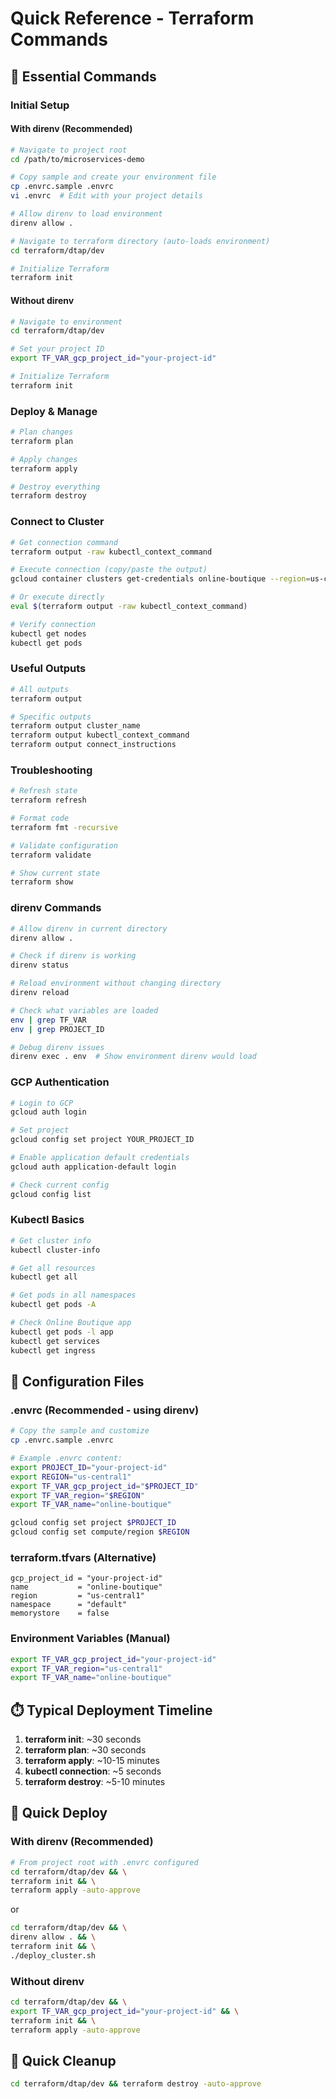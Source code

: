 # Quick Reference - Terraform Commands

## 🚀 Essential Commands

### Initial Setup

#### With direnv (Recommended)

```bash
# Navigate to project root
cd /path/to/microservices-demo

# Copy sample and create your environment file
cp .envrc.sample .envrc
vi .envrc  # Edit with your project details

# Allow direnv to load environment
direnv allow .

# Navigate to terraform directory (auto-loads environment)
cd terraform/dtap/dev

# Initialize Terraform
terraform init
```

#### Without direnv

```bash
# Navigate to environment
cd terraform/dtap/dev

# Set your project ID
export TF_VAR_gcp_project_id="your-project-id"

# Initialize Terraform
terraform init
```

### Deploy & Manage

```bash
# Plan changes
terraform plan

# Apply changes
terraform apply

# Destroy everything
terraform destroy
```

### Connect to Cluster

```bash
# Get connection command
terraform output -raw kubectl_context_command

# Execute connection (copy/paste the output)
gcloud container clusters get-credentials online-boutique --region=us-central1 --project=your-project-id

# Or execute directly
eval $(terraform output -raw kubectl_context_command)

# Verify connection
kubectl get nodes
kubectl get pods
```

### Useful Outputs

```bash
# All outputs
terraform output

# Specific outputs
terraform output cluster_name
terraform output kubectl_context_command
terraform output connect_instructions
```

### Troubleshooting

```bash
# Refresh state
terraform refresh

# Format code
terraform fmt -recursive

# Validate configuration
terraform validate

# Show current state
terraform show
```

### direnv Commands

```bash
# Allow direnv in current directory
direnv allow .

# Check if direnv is working
direnv status

# Reload environment without changing directory
direnv reload

# Check what variables are loaded
env | grep TF_VAR
env | grep PROJECT_ID

# Debug direnv issues
direnv exec . env  # Show environment direnv would load
```

### GCP Authentication

```bash
# Login to GCP
gcloud auth login

# Set project
gcloud config set project YOUR_PROJECT_ID

# Enable application default credentials
gcloud auth application-default login

# Check current config
gcloud config list
```

### Kubectl Basics

```bash
# Get cluster info
kubectl cluster-info

# Get all resources
kubectl get all

# Get pods in all namespaces
kubectl get pods -A

# Check Online Boutique app
kubectl get pods -l app
kubectl get services
kubectl get ingress
```

## 🔧 Configuration Files

### .envrc (Recommended - using direnv)

```bash
# Copy the sample and customize
cp .envrc.sample .envrc

# Example .envrc content:
export PROJECT_ID="your-project-id"
export REGION="us-central1"
export TF_VAR_gcp_project_id="$PROJECT_ID"
export TF_VAR_region="$REGION"
export TF_VAR_name="online-boutique"

gcloud config set project $PROJECT_ID
gcloud config set compute/region $REGION
```

### terraform.tfvars (Alternative)

```hcl
gcp_project_id = "your-project-id"
name           = "online-boutique"
region         = "us-central1"
namespace      = "default"
memorystore    = false
```

### Environment Variables (Manual)

```bash
export TF_VAR_gcp_project_id="your-project-id"
export TF_VAR_region="us-central1"
export TF_VAR_name="online-boutique"
```

## ⏱️ Typical Deployment Timeline

1. **terraform init**: ~30 seconds
2. **terraform plan**: ~30 seconds
3. **terraform apply**: ~10-15 minutes
4. **kubectl connection**: ~5 seconds
5. **terraform destroy**: ~5-10 minutes

## 🎯 Quick Deploy

### With direnv (Recommended)

```bash
# From project root with .envrc configured
cd terraform/dtap/dev && \
terraform init && \
terraform apply -auto-approve
```

or

```bash
cd terraform/dtap/dev && \
direnv allow . && \
terraform init && \
./deploy_cluster.sh
```

### Without direnv

```bash
cd terraform/dtap/dev && \
export TF_VAR_gcp_project_id="your-project-id" && \
terraform init && \
terraform apply -auto-approve
```

## 🧹 Quick Cleanup

```bash
cd terraform/dtap/dev && terraform destroy -auto-approve
```
